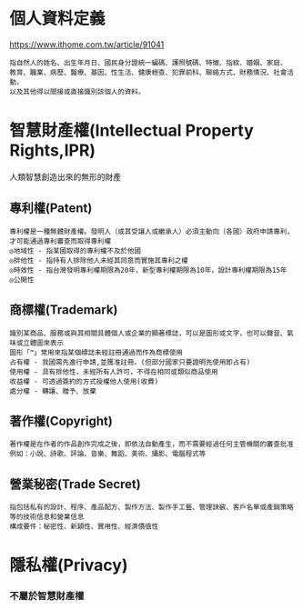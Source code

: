 # 個人資料定義
https://www.ithome.com.tw/article/91041
```
指自然人的姓名、出生年月日、國民身分證統一編碼、護照號碼、特徵、指紋、婚姻、家庭、
教育、職業、病歷、醫療、基因、性生活、健康檢查、犯罪前科、聯絡方式、財務情況、社會活動，
以及其他得以間接或直接識別該個人的資料。
```


# 智慧財產權(Intellectual Property Rights,IPR)
人類智慧創造出來的無形的財產
## 專利權(Patent)
```
專利權是一種無體財產權。發明人（或其受讓人或繼承人）必須主動向（各國）政府申請專利，才可能通過專利審查而取得專利權
◎地域性 - 指某國取得的專利權不及於他國
◎排他性 - 指持有人排除他人未經其同意而實施其專利之權
◎時效性 - 指台灣發明專利權期限為20年，新型專利權期限為10年，設計專利權期限為15年
◎公開性
```
## 商標權(Trademark)
```
識別某商品、服務或與其相關具體個人或企業的顯著標誌，可以是圖形或文字，也可以聲音、氣味或立體圖來表示
圖形「™」常用來指某個標誌未經註冊通過而作為商標使用
占有權 - 我國需先進行申請,並獲准註冊。(但部分國家只要證明先使用即占有)
使用權 - 具有排他性，未經所有人許可，不得在相同或類似商品使用
收益權 - 可透過簽約的方式授權他人使用(收費)
處分權 - 轉讓、贈予、放棄
```
## 著作權(Copyright)
```
著作權是在作者的作品創作完成之後，即依法自動產生，而不需要經過任何主管機關的審查批准
例如：小說、詩歌、評論、音樂、舞蹈、美術、攝影、電腦程式等
```
## 營業秘密(Trade Secret)
```
指包括私有的設計、程序、產品配方、製作方法、製作手工藝、管理訣竅、客戶名單或產銷策略等的技術信息和營業信息
構成要件：秘密性、新穎性、實用性、經濟價值性
```
# 隱私權(Privacy)
**<h3> 不屬於智慧財產權 </h3>**
